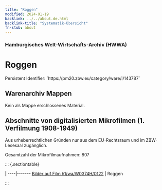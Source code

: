 ```yaml
---
title: "Roggen"
modified: 2024-01-19
backlink: ../../about.de.html
backlink-title: "Systematik-Übersicht"
fn-stub: about
---
```


### Hamburgisches Welt-Wirtschafts-Archiv (HWWA)

# Roggen

<div class="hint">Persistent Identifier: `https://pm20.zbw.eu/category/ware/i/143787`</div>







## Warenarchiv Mappen





Kein als Mappe erschlossenes Material.



<a id="filmsections" />

## Abschnitte von digitalisierten Mikrofilmen (1. Verfilmung 1908-1949)

<p>Aus urheberrechtlichen Gründen nur aus dem EU-Rechtsraum und im ZBW-Lesesaal zugänglich.</p>


<p>Gesamtzahl der Mikrofilmaufnahmen: 807</p>





::: {.sectiontable}

 | 
----|-------
<a class="btn" href="https://pm20.zbw.eu/film/h1/wa/W0374H/0122" rel="nofollow">Bilder auf Film h1/wa/W0374H/0122</a> | Roggen


:::
















